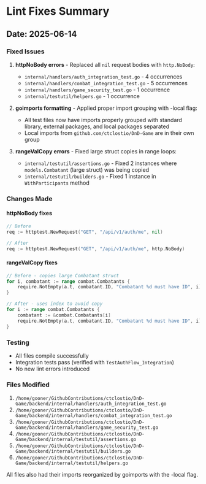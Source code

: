 # Lint Fixes Summary

## Date: 2025-06-14

### Fixed Issues

1. **httpNoBody errors** - Replaced all `nil` request bodies with `http.NoBody`:
   - `internal/handlers/auth_integration_test.go` - 4 occurrences
   - `internal/handlers/combat_integration_test.go` - 5 occurrences  
   - `internal/handlers/game_security_test.go` - 1 occurrence
   - `internal/testutil/helpers.go` - 1 occurrence

2. **goimports formatting** - Applied proper import grouping with -local flag:
   - All test files now have imports properly grouped with standard library, external packages, and local packages separated
   - Local imports from `github.com/ctclostio/DnD-Game` are in their own group

3. **rangeValCopy errors** - Fixed large struct copies in range loops:
   - `internal/testutil/assertions.go` - Fixed 2 instances where `models.Combatant` (large struct) was being copied
   - `internal/testutil/builders.go` - Fixed 1 instance in `WithParticipants` method

### Changes Made

#### httpNoBody fixes
```go
// Before
req := httptest.NewRequest("GET", "/api/v1/auth/me", nil)

// After  
req := httptest.NewRequest("GET", "/api/v1/auth/me", http.NoBody)
```

#### rangeValCopy fixes
```go
// Before - copies large Combatant struct
for i, combatant := range combat.Combatants {
    require.NotEmpty(a.t, combatant.ID, "Combatant %d must have ID", i)
}

// After - uses index to avoid copy
for i := range combat.Combatants {
    combatant := &combat.Combatants[i]
    require.NotEmpty(a.t, combatant.ID, "Combatant %d must have ID", i)
}
```

### Testing

- All files compile successfully
- Integration tests pass (verified with `TestAuthFlow_Integration`)
- No new lint errors introduced

### Files Modified

1. `/home/gooner/GithubContributions/ctclostio/DnD-Game/backend/internal/handlers/auth_integration_test.go`
2. `/home/gooner/GithubContributions/ctclostio/DnD-Game/backend/internal/handlers/combat_integration_test.go`
3. `/home/gooner/GithubContributions/ctclostio/DnD-Game/backend/internal/handlers/game_security_test.go`
4. `/home/gooner/GithubContributions/ctclostio/DnD-Game/backend/internal/testutil/assertions.go`
5. `/home/gooner/GithubContributions/ctclostio/DnD-Game/backend/internal/testutil/builders.go`
6. `/home/gooner/GithubContributions/ctclostio/DnD-Game/backend/internal/testutil/helpers.go`

All files also had their imports reorganized by goimports with the -local flag.